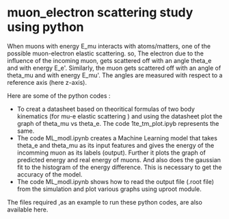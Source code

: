 # muon_electron scattering study using python
When muons with energy E_mu interacts with atoms/matters, one of the possible muon-electron elastic scattering. so, The electron due to the influence of the incoming muon, gets scattered off with an angle theta_e and with energy E_e'. Similarly, the muon gets scattered off with an angle of theta_mu and with energy E_mu'. The angles are measured with respect to a reference axis (here z-axis).

Here are some of the python codes :
- To creat a datasheet based on theoritical formulas of two body kinematics (for mu-e elastic scattering ) and using the datasheet plot the graph of theta_mu vs theta_e. The code 1te_tm_plot.ipyb represents the same.
- The code ML_modl.ipynb creates a Machine Learning model that takes theta_e and theta_mu as its input features and gives the energy of the incomming muon as its labels (output). Further it plots the graph of predicted energy and real energy of muons. And also does the gaussian fit to the histogram of the energy difference. This is necessary to get the accuracy of the model.
- The code ML_modl.ipynb shows how to read the output file (.root file) from the simulation and plot various graphs using uproot module.



The files required ,as an example to run these python codes, are also available here.
